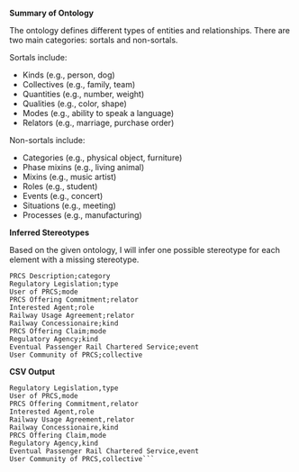 **Summary of Ontology**

The ontology defines different types of entities and relationships. There are two main categories: sortals and non-sortals.

Sortals include:

* Kinds (e.g., person, dog)
* Collectives (e.g., family, team)
* Quantities (e.g., number, weight)
* Qualities (e.g., color, shape)
* Modes (e.g., ability to speak a language)
* Relators (e.g., marriage, purchase order)

Non-sortals include:

* Categories (e.g., physical object, furniture)
* Phase mixins (e.g., living animal)
* Mixins (e.g., music artist)
* Roles (e.g., student)
* Events (e.g., concert)
* Situations (e.g., meeting)
* Processes (e.g., manufacturing)

**Inferred Stereotypes**

Based on the given ontology, I will infer one possible stereotype for each element with a missing stereotype.

```
PRCS Description;category
Regulatory Legislation;type
User of PRCS;mode
PRCS Offering Commitment;relator
Interested Agent;role
Railway Usage Agreement;relator
Railway Concessionaire;kind
PRCS Offering Claim;mode
Regulatory Agency;kind
Eventual Passenger Rail Chartered Service;event
User Community of PRCS;collective
```

**CSV Output**

```PRCS Description,category
Regulatory Legislation,type
User of PRCS,mode
PRCS Offering Commitment,relator
Interested Agent,role
Railway Usage Agreement,relator
Railway Concessionaire,kind
PRCS Offering Claim,mode
Regulatory Agency,kind
Eventual Passenger Rail Chartered Service,event
User Community of PRCS,collective```
